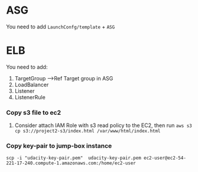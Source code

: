 # ASG
You need to add `LaunchConfg/template` + `ASG`

# ELB
You need to add:
1. TargetGroup -->Ref Target group in ASG
2. LoadBalancer
3. Listener 
4. ListenerRule

### Copy s3 file to ec2 
1. Consider attach IAM Role with s3 read policy to the EC2, then run 
`aws s3 cp s3://project2-s3/index.html /var/www/html/index.html`


### Copy key-pair to jump-box instance
`scp -i "udacity-key-pair.pem"  udacity-key-pair.pem ec2-user@ec2-54-221-17-240.compute-1.amazonaws.com:/home/ec2-user`
